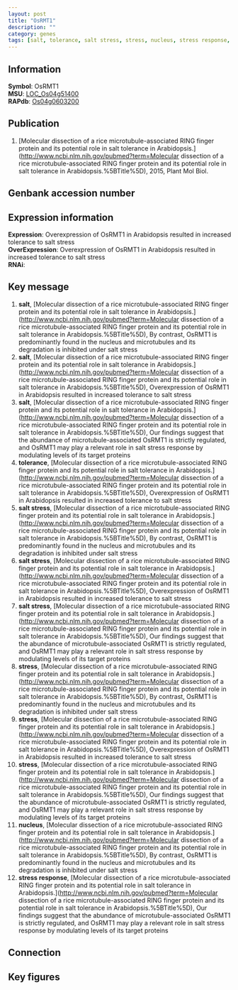 ```yaml
---
layout: post
title: "OsRMT1"
description: ""
category: genes
tags: [salt, tolerance, salt stress, stress, nucleus, stress response, Gene]
---
```


## Information
__Symbol__: OsRMT1  
__MSU__: [LOC_Os04g51400](http://rice.plantbiology.msu.edu/cgi-bin/ORF_infopage.cgi?orf=LOC_Os04g51400)  
__RAPdb__: [Os04g0603200](http://rapdb.dna.affrc.go.jp/viewer/gbrowse_details/irgsp1?name=Os04g0603200)  

## Publication
1. [Molecular dissection of a rice microtubule-associated RING finger protein and its potential role in salt tolerance in Arabidopsis.](http://www.ncbi.nlm.nih.gov/pubmed?term=Molecular dissection of a rice microtubule-associated RING finger protein and its potential role in salt tolerance in Arabidopsis.%5BTitle%5D), 2015, Plant Mol Biol.

## Genbank accession number

## Expression information
__Expression__: Overexpression of OsRMT1 in Arabidopsis resulted in increased tolerance to salt stress  
__OverExpression__: Overexpression of OsRMT1 in Arabidopsis resulted in increased tolerance to salt stress  
__RNAi__:  

## Key message
1. __salt__, [Molecular dissection of a rice microtubule-associated RING finger protein and its potential role in salt tolerance in Arabidopsis.](http://www.ncbi.nlm.nih.gov/pubmed?term=Molecular dissection of a rice microtubule-associated RING finger protein and its potential role in salt tolerance in Arabidopsis.%5BTitle%5D),  By contrast, OsRMT1 is predominantly found in the nucleus and microtubules and its degradation is inhibited under salt stress
2. __salt__, [Molecular dissection of a rice microtubule-associated RING finger protein and its potential role in salt tolerance in Arabidopsis.](http://www.ncbi.nlm.nih.gov/pubmed?term=Molecular dissection of a rice microtubule-associated RING finger protein and its potential role in salt tolerance in Arabidopsis.%5BTitle%5D),  Overexpression of OsRMT1 in Arabidopsis resulted in increased tolerance to salt stress
3. __salt__, [Molecular dissection of a rice microtubule-associated RING finger protein and its potential role in salt tolerance in Arabidopsis.](http://www.ncbi.nlm.nih.gov/pubmed?term=Molecular dissection of a rice microtubule-associated RING finger protein and its potential role in salt tolerance in Arabidopsis.%5BTitle%5D),  Our findings suggest that the abundance of microtubule-associated OsRMT1 is strictly regulated, and OsRMT1 may play a relevant role in salt stress response by modulating levels of its target proteins
4. __tolerance__, [Molecular dissection of a rice microtubule-associated RING finger protein and its potential role in salt tolerance in Arabidopsis.](http://www.ncbi.nlm.nih.gov/pubmed?term=Molecular dissection of a rice microtubule-associated RING finger protein and its potential role in salt tolerance in Arabidopsis.%5BTitle%5D),  Overexpression of OsRMT1 in Arabidopsis resulted in increased tolerance to salt stress
5. __salt stress__, [Molecular dissection of a rice microtubule-associated RING finger protein and its potential role in salt tolerance in Arabidopsis.](http://www.ncbi.nlm.nih.gov/pubmed?term=Molecular dissection of a rice microtubule-associated RING finger protein and its potential role in salt tolerance in Arabidopsis.%5BTitle%5D),  By contrast, OsRMT1 is predominantly found in the nucleus and microtubules and its degradation is inhibited under salt stress
6. __salt stress__, [Molecular dissection of a rice microtubule-associated RING finger protein and its potential role in salt tolerance in Arabidopsis.](http://www.ncbi.nlm.nih.gov/pubmed?term=Molecular dissection of a rice microtubule-associated RING finger protein and its potential role in salt tolerance in Arabidopsis.%5BTitle%5D),  Overexpression of OsRMT1 in Arabidopsis resulted in increased tolerance to salt stress
7. __salt stress__, [Molecular dissection of a rice microtubule-associated RING finger protein and its potential role in salt tolerance in Arabidopsis.](http://www.ncbi.nlm.nih.gov/pubmed?term=Molecular dissection of a rice microtubule-associated RING finger protein and its potential role in salt tolerance in Arabidopsis.%5BTitle%5D),  Our findings suggest that the abundance of microtubule-associated OsRMT1 is strictly regulated, and OsRMT1 may play a relevant role in salt stress response by modulating levels of its target proteins
8. __stress__, [Molecular dissection of a rice microtubule-associated RING finger protein and its potential role in salt tolerance in Arabidopsis.](http://www.ncbi.nlm.nih.gov/pubmed?term=Molecular dissection of a rice microtubule-associated RING finger protein and its potential role in salt tolerance in Arabidopsis.%5BTitle%5D),  By contrast, OsRMT1 is predominantly found in the nucleus and microtubules and its degradation is inhibited under salt stress
9. __stress__, [Molecular dissection of a rice microtubule-associated RING finger protein and its potential role in salt tolerance in Arabidopsis.](http://www.ncbi.nlm.nih.gov/pubmed?term=Molecular dissection of a rice microtubule-associated RING finger protein and its potential role in salt tolerance in Arabidopsis.%5BTitle%5D),  Overexpression of OsRMT1 in Arabidopsis resulted in increased tolerance to salt stress
10. __stress__, [Molecular dissection of a rice microtubule-associated RING finger protein and its potential role in salt tolerance in Arabidopsis.](http://www.ncbi.nlm.nih.gov/pubmed?term=Molecular dissection of a rice microtubule-associated RING finger protein and its potential role in salt tolerance in Arabidopsis.%5BTitle%5D),  Our findings suggest that the abundance of microtubule-associated OsRMT1 is strictly regulated, and OsRMT1 may play a relevant role in salt stress response by modulating levels of its target proteins
11. __nucleus__, [Molecular dissection of a rice microtubule-associated RING finger protein and its potential role in salt tolerance in Arabidopsis.](http://www.ncbi.nlm.nih.gov/pubmed?term=Molecular dissection of a rice microtubule-associated RING finger protein and its potential role in salt tolerance in Arabidopsis.%5BTitle%5D),  By contrast, OsRMT1 is predominantly found in the nucleus and microtubules and its degradation is inhibited under salt stress
12. __stress response__, [Molecular dissection of a rice microtubule-associated RING finger protein and its potential role in salt tolerance in Arabidopsis.](http://www.ncbi.nlm.nih.gov/pubmed?term=Molecular dissection of a rice microtubule-associated RING finger protein and its potential role in salt tolerance in Arabidopsis.%5BTitle%5D),  Our findings suggest that the abundance of microtubule-associated OsRMT1 is strictly regulated, and OsRMT1 may play a relevant role in salt stress response by modulating levels of its target proteins

## Connection

## Key figures


